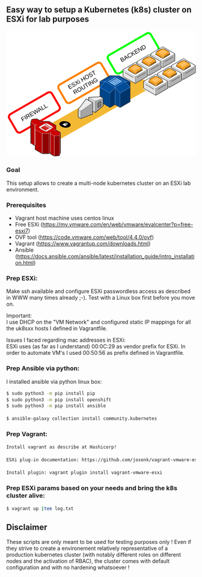 ## Easy way to setup a Kubernetes (k8s) cluster on ESXi for lab purposes

<div align="center">
    <img src="https://github.com/aracloud/easy-k8s-setup/blob/main/vagrant-k8s-esxi.png" alt="logo">
</div>

### Goal
This setup allows to create a multi-node kubernetes cluster
on an ESXi lab environment. 

### Prerequisites
* Vagrant host machine uses centos linux
* Free ESXi (https://my.vmware.com/en/web/vmware/evalcenter?p=free-esxi7)
* OVF tool (https://code.vmware.com/web/tool/4.4.0/ovf)
* Vagrant (https://www.vagrantup.com/downloads.html)
* Ansible (https://docs.ansible.com/ansible/latest/installation_guide/intro_installation.html)


### Prep ESXi:
Make ssh available and configure ESXi passwordless access as
described in WWW many times already ;-).
Test with a Linux box first before you move on.

Important:
<br>
I use DHCP on the "VM Network" and configured static IP mappings
for all the uk8sxx hosts I defined in Vagrantfile.

Issues I faced regarding mac addresses in ESXi:
<br>
ESXi uses (as far as I understand) 00:0C:29 as vendor prefix for ESXi.
In order to automate VM's I used 00:50:56 as prefix defined in Vagrantfile.

### Prep Ansible via python:
I installed ansible via python linux box:

```bash
$ sudo python3 -m pip install pip
$ sudo python3 -m pip install openshift
$ sudo python3 -m pip install ansible

$ ansible-galaxy collection install community.kubernetes

```

### Prep Vagrant:

```bash
Install vagrant as describe at Hashicorp!

ESXi plug-in documentation: https://github.com/josenk/vagrant-vmware-esxi

Install plugin: vagrant plugin install vagrant-vmware-esxi

```

### Prep ESXi params based on your needs and bring the k8s cluster alive:

```bash
$ vagrant up |tee log.txt
```

## Disclaimer
These scripts are only meant to be used for testing purposes 
only ! Even if they strive to create a environement relatively 
representative of a production kubernetes cluster (with notably 
different roles on different nodes and the activation of RBAC), 
the cluster comes with default configuration and with no 
hardening whatsoever !